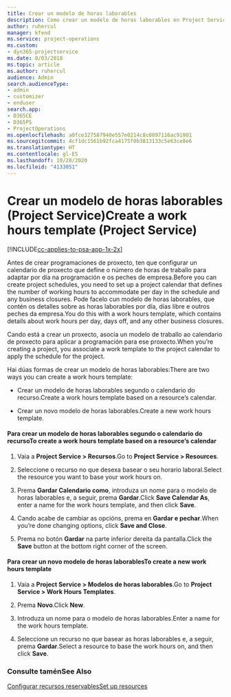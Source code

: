 ```yaml
---
title: Crear un modelo de horas laborables
description: Como crear un modelo de horas laborables en Project Service
author: ruhercul
manager: kfend
ms.service: project-operations
ms.custom:
- dyn365-projectservice
ms.date: 8/03/2018
ms.topic: article
ms.author: ruhercul
audience: Admin
search.audienceType:
- admin
- customizer
- enduser
search.app:
- D365CE
- D365PS
- ProjectOperations
ms.openlocfilehash: a0fce327587940e557e0214c8c0897116ac91901
ms.sourcegitcommit: 4cf1dc1561b92fca4175f0b3813133c5e63ce8e6
ms.translationtype: HT
ms.contentlocale: gl-ES
ms.lasthandoff: 10/28/2020
ms.locfileid: "4133051"
---
```

# <a name="create-a-work-hours-template-project-service"></a><span data-ttu-id="0ae56-103">Crear un modelo de horas laborables (Project Service)</span><span class="sxs-lookup"><span data-stu-id="0ae56-103">Create a work hours template (Project Service)</span></span>

[!INCLUDE[cc-applies-to-psa-app-1x-2x](../includes/cc-applies-to-psa-app-1x-2x.md)]

<span data-ttu-id="0ae56-104">Antes de crear programaciones de proxecto, ten que configurar un calendario de proxecto que define o número de horas de traballo para adaptar por día na programación e os peches de empresa.</span><span class="sxs-lookup"><span data-stu-id="0ae56-104">Before you can create project schedules, you need to set up a project calendar that defines the number of working hours to accommodate per day in the schedule and any business closures.</span></span> <span data-ttu-id="0ae56-105">Pode facelo cun modelo de horas laborables, que contén os detalles sobre as horas laborables por día, días libre e outros peches da empresa.</span><span class="sxs-lookup"><span data-stu-id="0ae56-105">You do this with a work hours template, which contains details about work hours per day, days off, and any other business closures.</span></span>  
  
 <span data-ttu-id="0ae56-106">Cando está a crear un proxecto, asocia un modelo de traballo ao calendario de proxecto para aplicar a programación para ese proxecto.</span><span class="sxs-lookup"><span data-stu-id="0ae56-106">When you’re creating a project, you associate a work template to the project calendar to apply the schedule for the project.</span></span>  
  
 <span data-ttu-id="0ae56-107">Hai dúas formas de crear un modelo de horas laborables:</span><span class="sxs-lookup"><span data-stu-id="0ae56-107">There are two ways you can create a work hours template:</span></span>  
  
-   <span data-ttu-id="0ae56-108">Crear un modelo de horas laborables segundo o calendario do recurso.</span><span class="sxs-lookup"><span data-stu-id="0ae56-108">Create a work hours template based on a resource’s calendar.</span></span>  
  
-   <span data-ttu-id="0ae56-109">Crear un novo modelo de horas laborables.</span><span class="sxs-lookup"><span data-stu-id="0ae56-109">Create a new work hours template.</span></span>  
  
#### <a name="to-create-a-work-hours-template-based-on-a-resources-calendar"></a><span data-ttu-id="0ae56-110">Para crear un modelo de horas laborables segundo o calendario do recurso</span><span class="sxs-lookup"><span data-stu-id="0ae56-110">To create a work hours template based on a resource’s calendar</span></span>  
  
1.  <span data-ttu-id="0ae56-111">Vaia a **Project Service > Recursos**.</span><span class="sxs-lookup"><span data-stu-id="0ae56-111">Go to **Project Service > Resources**.</span></span>  
  
2.  <span data-ttu-id="0ae56-112">Seleccione o recurso no que desexa basear o seu horario laboral.</span><span class="sxs-lookup"><span data-stu-id="0ae56-112">Select the resource you want to base your work hours on.</span></span>  
  
3.  <span data-ttu-id="0ae56-113">Prema **Gardar Calendario como**, introduza un nome para o modelo de horas laborables e, a seguir, prema **Gardar**.</span><span class="sxs-lookup"><span data-stu-id="0ae56-113">Click **Save Calendar As**, enter a name for the work hours template, and then click **Save**.</span></span>  
  
4.  <span data-ttu-id="0ae56-114">Cando acabe de cambiar as opcións, prema en **Gardar e pechar**.</span><span class="sxs-lookup"><span data-stu-id="0ae56-114">When you’re done changing options, click **Save and Close**.</span></span>  
  
5.  <span data-ttu-id="0ae56-115">Prema no botón **Gardar** na parte inferior dereita da pantalla.</span><span class="sxs-lookup"><span data-stu-id="0ae56-115">Click the **Save** button at the bottom right corner of the screen.</span></span>  
  
#### <a name="to-create-a-new-work-hours-template"></a><span data-ttu-id="0ae56-116">Para crear un novo modelo de horas laborables</span><span class="sxs-lookup"><span data-stu-id="0ae56-116">To create a new work hours template</span></span>  
  
1.  <span data-ttu-id="0ae56-117">Vaia a **Project Service > Modelos de horas laborables**.</span><span class="sxs-lookup"><span data-stu-id="0ae56-117">Go to **Project Service > Work Hours Templates**.</span></span>  
  
2.  <span data-ttu-id="0ae56-118">Prema **Novo**.</span><span class="sxs-lookup"><span data-stu-id="0ae56-118">Click **New**.</span></span>  
  
3.  <span data-ttu-id="0ae56-119">Introduza un nome para o modelo de horas laborables.</span><span class="sxs-lookup"><span data-stu-id="0ae56-119">Enter a name for the work hours template.</span></span>  
  
4.  <span data-ttu-id="0ae56-120">Seleccione un recurso no que basear as horas laborables e, a seguir, prema **Gardar**.</span><span class="sxs-lookup"><span data-stu-id="0ae56-120">Select a resource to base the work hours on, and then click **Save**.</span></span>  
  
### <a name="see-also"></a><span data-ttu-id="0ae56-121">Consulte tamén</span><span class="sxs-lookup"><span data-stu-id="0ae56-121">See Also</span></span>  
 [<span data-ttu-id="0ae56-122">Configurar recursos reservables</span><span class="sxs-lookup"><span data-stu-id="0ae56-122">Set up resources</span></span>](../psa/set-up-resources.md)
